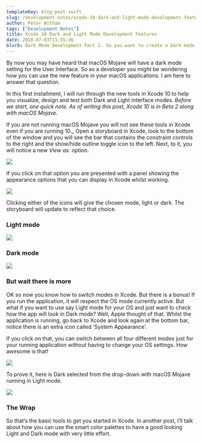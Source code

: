 ```yaml
---
templateKey: blog-post-swift
slug: /development-notes/xcode-10-dark-and-light-mode-development-features/
author: Peter Witham
tags: ["Development Notes"]
title: Xcode 10 Dark and Light Mode Development Features
date: 2018-07-03T11:55:36
blurb: Dark Mode Development Part 1. So you want to create a Dark mode for your macOS app. OK Here is the rundown on Xcode 10 tools to do just that.
---
```


By now you may have heard that macOS Mojave will have a dark mode setting for the User Interface. So as a developer you might be wondering how you can use the new feature in your macOS applications. I am here to answer that question.

In this first installment, I will run through the new tools in Xcode 10 to help you visualize, design and test both Dark and Light interface modes. _Before we start, one quick note. As of writing this post, Xcode 10 is in Beta 2 along with macOS Mojave._

If you are not running macOS Mojave you will not see these tools in Xcode even if you are running 10._ Open a storyboard in Xcode, look to the bottom of the window and you will see the bar that contains the constraint controls to the right and the show/hide outline toggle icon to the left. Next, to it, you will notice a new _View as:_ option.

![](/img/post_images/swift/Screen_cap_2018-07-03_12-54-40_AM.png)

If you click on that option you are presented with a panel showing the appearance options that you can display in Xcode whilst working.

![](/img/post_images/swift/Screen_cap_2018-07-03_12-55-23_AM.png)

Clicking either of the icons will give the chosen mode, light or dark. The storyboard will update to reflect that choice.

### Light mode

![](/img/post_images/swift/Screen_cap_2018-07-03_12-55-58_AM-squashed.jpg)

### Dark mode

![](/img/post_images/swift/Screen_cap_2018-07-03_12-56-08_AM-squashed.jpg)

### But wait there is more

OK so now you know how to switch modes in Xcode. But there is a bonus! If you run the application, it will respect the OS mode currently active. But what if you want to use say Light mode for your OS and just want to check how the app will look in Dark mode? Well, Apple thought of that. Whilst the application is running, go back to Xcode and look again at the bottom bar, notice there is an extra icon called ’System Appearance’.

If you click on that, you can switch between all four different modes just for your running application without having to change your OS settings. How awesome is that!

![](/img/post_images/swift/Screen_cap_2018-07-03_12-58-57_AM-squashed.jpg)

To prove it, here is Dark selected from the drop-down with macOS Mojave running in Light mode.


![](/img/post_images/swift/Screen_cap_2018-07-03_01-00-03_AM-squashed.jpg)

### The Wrap

So that’s the basic tools to get you started in Xcode. In another post, I’ll talk about how you can use the smart color palettes to have a good looking Light and Dark mode with very little effort.
